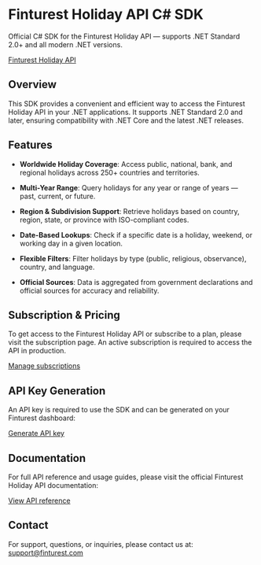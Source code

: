 # Finturest Holiday API C# SDK

Official C# SDK for the Finturest Holiday API — supports .NET Standard 2.0+ and all modern .NET versions.

[Finturest Holiday API](https://finturest.com/products/holiday-api)

## Overview

This SDK provides a convenient and efficient way to access the Finturest Holiday API in your .NET applications. It supports .NET Standard 2.0 and later, ensuring compatibility with .NET Core and the latest .NET releases.

## Features

- **Worldwide Holiday Coverage**: Access public, national, bank, and regional holidays across 250+ countries and territories.

- **Multi-Year Range**: Query holidays for any year or range of years — past, current, or future.

- **Region & Subdivision Support**: Retrieve holidays based on country, region, state, or province with ISO-compliant codes.

- **Date-Based Lookups**: Check if a specific date is a holiday, weekend, or working day in a given location.

- **Flexible Filters**: Filter holidays by type (public, religious, observance), country, and language.

- **Official Sources**: Data is aggregated from government declarations and official sources for accuracy and reliability.

## Subscription & Pricing

To get access to the Finturest Holiday API or subscribe to a plan, please visit the subscription page. An active subscription is required to access the API in production.

[Manage subscriptions](https://finturest.com/dashboard/subscriptions)

## API Key Generation

An API key is required to use the SDK and can be generated on your Finturest dashboard:

[Generate API key](https://finturest.com/dashboard/access-tokens)

## Documentation

For full API reference and usage guides, please visit the official Finturest Holiday API documentation:

[View API reference](https://api.finturest.com/docs/#tag/holiday)

## Contact

For support, questions, or inquiries, please contact us at: [support@finturest.com](mailto:support@finturest.com)

